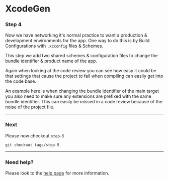 # XcodeGen

### Step 4
Now we have networking it's normal practice to want a production & development environments for the app. One way to do this is by Build Configurations with `.xcconfig` files & Schemes.

This step we add two shared schemes & configuration files to change the bundle identifier & product name of the app.

Again when looking at the code review you can see how easy it could be that settings that cause the project to fail when compiling can easily get into the code base.

An example here is when changing the bundle identifier of the main target you also need to make sure any extensions are prefixed with the same bundle identifier. This can easily be missed in a code review because of the noise of the project file.

---

### Next
Please now checkout `step-5`

`git checkout tags/step-5`

---

### Need help?
Please look to the [help page](Docs/HELP.md) for more information.